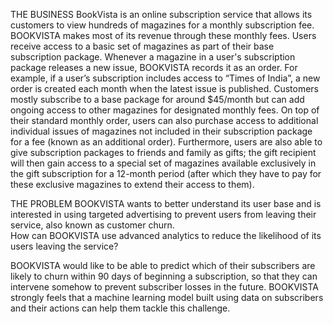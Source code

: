 THE BUSINESS
BookVista is an online subscription service that allows its customers to view hundreds of magazines for a monthly subscription fee. BOOKVISTA makes most of its revenue through these monthly fees. Users receive access to a basic set of magazines as part of their base subscription package. Whenever a magazine in a user's subscription package releases a new issue, BOOKVISTA records it as an order. For example, if a user’s subscription includes access to “Times of India”, a new order is created each month when the latest issue is published.
Customers mostly subscribe to a base package for around $45/month but can add ongoing access to other magazines for designated monthly fees.  On top of their standard monthly order, users can also purchase access to additional individual issues of magazines not included in their subscription package for a fee (known as an additional order). Furthermore, users are also able to give subscription packages to friends and family as gifts; the gift recipient will then gain access to a special set of magazines available exclusively in the gift subscription for a 12-month period (after which they have to pay for these exclusive magazines to extend their access to them).

THE PROBLEM
BOOKVISTA wants to better understand its user base and is interested in using targeted advertising to prevent users from leaving their service, also known as customer churn.  
How can BOOKVISTA use advanced analytics to reduce the likelihood of its users leaving the service?

BOOKVISTA would like to be able to predict which of their subscribers are likely to churn within 90 days of beginning a subscription, so that they can intervene somehow to prevent subscriber losses in the future.  BOOKVISTA strongly feels that a machine learning model built using data on subscribers and their actions can help them tackle this challenge. 
